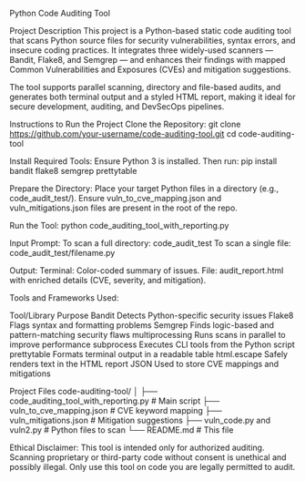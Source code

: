 Python Code Auditing Tool

Project Description
This project is a Python-based static code auditing tool that scans Python source files for security vulnerabilities, syntax errors, and insecure coding practices. It integrates three widely-used scanners — Bandit, Flake8, and Semgrep — and enhances their findings with mapped Common Vulnerabilities and Exposures (CVEs) and mitigation suggestions.

The tool supports parallel scanning, directory and file-based audits, and generates both terminal output and a styled HTML report, making it ideal for secure development, auditing, and DevSecOps pipelines.

Instructions to Run the Project
Clone the Repository: git clone https://github.com/your-username/code-auditing-tool.git cd code-auditing-tool

Install Required Tools: Ensure Python 3 is installed. Then run: pip install bandit flake8 semgrep prettytable

Prepare the Directory: Place your target Python files in a directory (e.g., code_audit_test/). Ensure vuln_to_cve_mapping.json and vuln_mitigations.json files are present in the root of the repo.

Run the Tool: python code_auditing_tool_with_reporting.py

Input Prompt: To scan a full directory: code_audit_test To scan a single file: code_audit_test/filename.py

Output:
Terminal: Color-coded summary of issues. File: audit_report.html with enriched details (CVE, severity, and mitigation).

Tools and Frameworks Used:

Tool/Library	       Purpose
Bandit	             Detects Python-specific security issues
Flake8	             Flags syntax and formatting problems
Semgrep	             Finds logic-based and pattern-matching security flaws
multiprocessing	     Runs scans in parallel to improve performance
subprocess	         Executes CLI tools from the Python script
prettytable	         Formats terminal output in a readable table
html.escape	         Safely renders text in the HTML report
JSON	               Used to store CVE mappings and mitigations

Project Files
code-auditing-tool/ │ ├── code_auditing_tool_with_reporting.py # Main script ├── vuln_to_cve_mapping.json # CVE keyword mapping ├── vuln_mitigations.json # Mitigation suggestions ├── vuln_code.py and vuln2.py # Python files to scan └── README.md # This file

Ethical Disclaimer: This tool is intended only for authorized auditing. Scanning proprietary or third-party code without consent is unethical and possibly illegal. Only use this tool on code you are legally permitted to audit.
